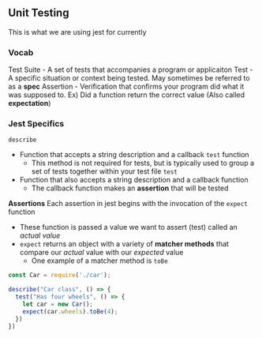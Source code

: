 ## Unit Testing ##
This is what we are using jest for currently

### Vocab ###
Test Suite - A set of tests that accompanies a program or applicaiton
Test - A specific situation or context being tested. May sometimes be referred to as a **spec**
Assertion - Verification that confirms your program did what it was supposed to. Ex) Did a function return the correct value (Also called **expectation**)

### Jest Specifics ###
`describe` 
- Function that accepts a string description and a callback `test` function
  - This method is not required for tests, but is typically used to group a set of tests together within your test file
`test`
- Function that also accepts a string description and a callback function
  - The callback function makes an **assertion** that will be tested

**Assertions**
Each assertion in jest begins with the invocation of the `expect` function
- These function is passed a value we want to assert (test) called an *actual value*
- `expect` returns an object with a variety of **matcher methods** that compare our *actual* value with our *expected* value
  - One example of a matcher method is `toBe`

```javascript
const Car = require('./car');

describe("Car class", () => {
  test("Has four wheels", () => {
    let car = new Car();
    expect(car.wheels).toBe(4);
  })
})
```
